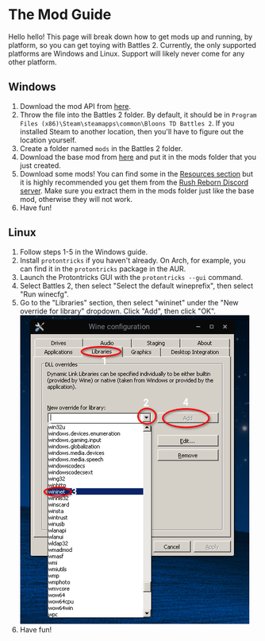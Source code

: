 # The Mod Guide
Hello hello! This page will break down how to get mods up and running, by platform, so you can get toying with Battles 2.
Currently, the only supported platforms are Windows and Linux. Support will likely never come for any other platform.

## Windows
1. Download the mod API from [here](https://cdn.discordapp.com/attachments/934954383223967764/934954769125085245/wininet.dll).
2. Throw the file into the Battles 2 folder. By default, it should be in `Program Files (x86)\Steam\steamapps\common\Bloons TD Battles 2`. If you installed Steam to another location, then you'll have to figure out the location yourself.
3. Create a folder named `mods` in the Battles 2 folder.
4. Download the base mod from [here](https://github.com/Round8/B2L-Base/releases/download/v1.0.1/base.zip) and put it in the mods folder that you just created.
5. Download some mods! You can find some in the [Resources section](https://round8.github.io/BTDB2-Wiki/resources.html) but it is highly recommended you get them from the [Rush Reborn Discord server](https://discord.gg/USpJnaaNap). Make sure you extract them in the mods folder just like the base mod, otherwise they will not work.
6. Have fun!

## Linux
1. Follow steps 1-5 in the Windows guide.
2. Install `protontricks` if you haven't already. On Arch, for example, you can find it in the `protontricks` package in the AUR.
3. Launch the Protontricks GUI with the `protontricks --gui` command.
4. Select Battles 2, then select "Select the default wineprefix", then select "Run winecfg".
5. Go to the "Libraries" section, then select "wininet" under the "New override for library" dropdown. Click "Add", then click "OK".
    ![Image](../images/mod-guide/1.png)
6. Have fun!
